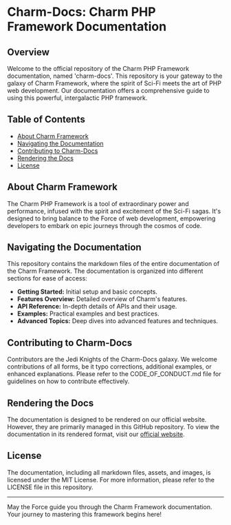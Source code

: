 # Charm-Docs: Charm PHP Framework Documentation

## Overview

Welcome to the official repository of the Charm PHP Framework documentation,
named 'charm-docs'. This repository is your gateway to the galaxy of Charm Framework,
where the spirit of Sci-Fi meets the art of PHP web development. Our documentation offers a 
comprehensive guide to using this powerful, intergalactic PHP framework.

## Table of Contents

- [About Charm Framework](#about-charm-framework)
- [Navigating the Documentation](#navigating-the-documentation)
- [Contributing to Charm-Docs](#contributing-to-charm-docs)
- [Rendering the Docs](#rendering-the-docs)
- [License](#license)

## About Charm Framework

The Charm PHP Framework is a tool of extraordinary power and performance, infused with the spirit 
and excitement of the Sci-Fi sagas. It's designed to bring balance to the Force of web development, 
empowering developers to embark on epic journeys through the cosmos of code.

## Navigating the Documentation

This repository contains the markdown files of the entire documentation of the Charm Framework. 
The documentation is organized into different sections for ease of access:

- **Getting Started:** Initial setup and basic concepts.
- **Features Overview:** Detailed overview of Charm's features.
- **API Reference:** In-depth details of APIs and their usage.
- **Examples:** Practical examples and best practices.
- **Advanced Topics:** Deep dives into advanced features and techniques.

## Contributing to Charm-Docs

Contributors are the Jedi Knights of the Charm-Docs galaxy. We welcome contributions of all forms, 
be it typo corrections, additional examples, or enhanced explanations. Please refer to 
the CODE_OF_CONDUCT.md file for guidelines on how to contribute effectively.

## Rendering the Docs

The documentation is designed to be rendered on our official website. However, they are 
primarily managed in this GitHub repository. To view the documentation in its rendered format, 
visit our [official website](https://neoground.com/projects/charm).

## License

The documentation, including all markdown files, assets, and images, is licensed under the MIT License. 
For more information, please refer to the LICENSE file in this repository.

---

May the Force guide you through the Charm Framework documentation.
Your journey to mastering this framework begins here!
